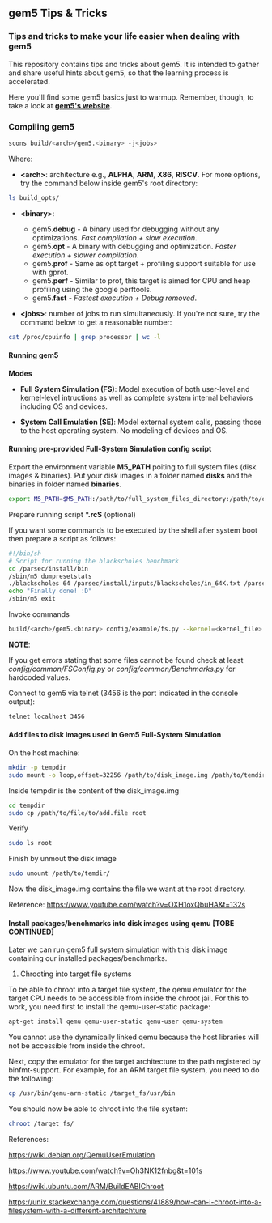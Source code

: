 ## gem5 Tips & Tricks
### **Tips and tricks to make your life easier when dealing with gem5**

This repository contains tips and tricks about gem5. It is intended to gather and share useful hints about gem5, so that the learning process is accelerated.

Here you'll find some gem5 basics just to warmup. Remember, though, to take a look at [**gem5's website**](http://www.gem5.org/Main_Page).

### **Compiling gem5**

```bash
scons build/<arch>/gem5.<binary> -j<jobs>
```

Where:

* **\<arch\>**: architecture e.g., **ALPHA**, **ARM**, **X86**, **RISCV**. For more options, try the command below inside gem5's root directory:

```bash
ls build_opts/
```

* **\<binary\>**:
	* gem5.**debug** - A binary used for debugging without any optimizations. *_Fast compilation + slow execution_*.
	* gem5.**opt** - A binary with debugging and optimization. _*Faster execution + slower compilation*_.
	* gem5.**prof** - Same as opt target + profiling support suitable for use with gprof.
	* gem5.**perf** - Similar to prof, this target is aimed for CPU and heap profiling using the google perftools.
	* gem5.**fast** - _*Fastest execution + Debug removed*_.

* **\<jobs\>**: number of jobs to run simultaneously. If you're not sure, try the command below to get a reasonable number:

```bash
cat /proc/cpuinfo | grep processor | wc -l
```


#### Running gem5
**Modes**

* **Full System Simulation (FS)**: Model execution of both user-level and kernel-level intructions as well as complete system internal behaviors including OS and devices.

* **System Call Emulation (SE)**: Model external system calls, passing those to the host operating system. No modeling of devices and OS.

#### Running pre-provided Full-System Simulation config script

Export the environment variable **M5_PATH** poiting to full system files (disk images & binaries). Put your disk images in a folder named **disks** and the binaries in folder named **binaries**.

```bash
export M5_PATH=$M5_PATH:/path/to/full_system_files_directory:/path/to/other_full_system_files_directory
```

Prepare running script **\*.rcS** (optional)

If you want some commands to be executed by the shell after system boot then prepare a script as follows:

```bash
#!/bin/sh
# Script for running the blackscholes benchmark
cd /parsec/install/bin
/sbin/m5 dumpresetstats
./blackscholes 64 /parsec/install/inputs/blackscholes/in_64K.txt /parsec/install/inputs/blackscholes/prices.txt
echo "Finally done! :D"
/sbin/m5 exit
```

Invoke commands

```bash
build/<arch>/gem5.<binary> config/example/fs.py --kernel=<kernel_file> --disk-image=<disk_image.img> --script=</path/to/script.rcS>
```

**NOTE**:

If you get errors stating that some files cannot be found check at least *config/common/FSConfig.py* or *config/common/Benchmarks.py* for hardcoded values.

Connect to gem5 via telnet (3456 is the port indicated in the console output):

```bash
telnet localhost 3456
```

#### Add files to disk images used in Gem5 Full-System Simulation
On the host machine:

```bash
mkdir -p tempdir
sudo mount -o loop,offset=32256 /path/to/disk_image.img /path/to/temdir/
```

Inside tempdir is the content of the disk_image.img

```bash
cd tempdir
sudo cp /path/to/file/to/add.file root
```

Verify

```bash
sudo ls root
```

Finish by unmout the disk image

```bash
sudo umount /path/to/temdir/
```

Now the disk_image.img contains the file we want at the root directory.

Reference: https://www.youtube.com/watch?v=OXH1oxQbuHA&t=132s

#### Install packages/benchmarks into disk images using qemu [TOBE CONTINUED]

Later we can run gem5 full system simulation with this disk image containing our installed packages/benchmarks.

1. Chrooting into target file systems

To be able to chroot into a target file system, the qemu emulator for the target CPU needs to be accessible from inside the chroot jail. For this to work, you need first to install the qemu-user-static package:

```bash
apt-get install qemu qemu-user-static qemu-user qemu-system
```

You cannot use the dynamically linked qemu because the host libraries will not be accessible from inside the chroot.

Next, copy the emulator for the target architecture to the path registered by binfmt-support. For example, for an ARM target file system, you need to do the following:

```bash
cp /usr/bin/qemu-arm-static /target_fs/usr/bin
```

You should now be able to chroot into the file system:

```bash
chroot /target_fs/
```

References:

https://wiki.debian.org/QemuUserEmulation

https://www.youtube.com/watch?v=Oh3NK12fnbg&t=101s

https://wiki.ubuntu.com/ARM/BuildEABIChroot

https://unix.stackexchange.com/questions/41889/how-can-i-chroot-into-a-filesystem-with-a-different-architechture
